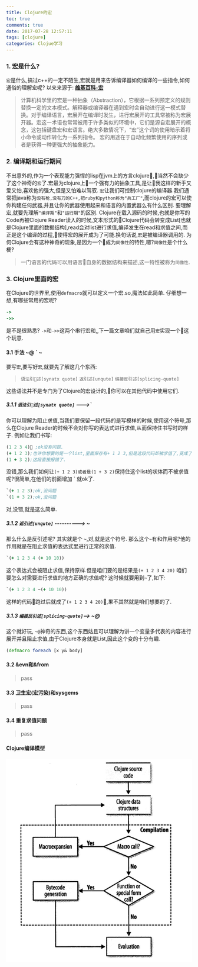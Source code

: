 ```yaml
---
title: Clojure的宏
toc: true
comments: true
date: 2017-07-28 12:57:11
tags: [clojure]
categories: Clojue学习
---
```

### 1. 宏是什么?
`宏`是什么,搞过c++的一定不陌生,宏就是用来告诉编译器如何编译的一些指令,如何通俗的理解宏呢?
以来来源于: **[维基百科-宏](https://zh.wikipedia.org/wiki/%E5%B7%A8%E9%9B%86)**
>计算机科学里的宏是一种抽象（Abstraction），它根据一系列预定义的规则替换一定的文本模式。解释器或编译器在遇到宏时会自动进行这一模式替换。对于编译语言，宏展开在编译时发生，进行宏展开的工具常被称为宏展开器。宏这一术语也常常被用于许多类似的环境中，它们是源自宏展开的概念，这包括键盘宏和宏语言。绝大多数情况下，“宏”这个词的使用暗示着将小命令或动作转化为一系列指令。
宏的用途在于自动化频繁使用的序列或者是获得一种更强大的抽象能力。

### 2. 编译期和运行期间
不出意外的,作为一个表现能力强悍的lisp在jvm上的方言clojure,当然不会缺少了这个神奇的`宏`了.宏最为clojure上一个强有力的抽象工具,是让我这样的新手又爱又怕,喜欢他的强大,但是又怕难以驾驭.
`宏`让我们可控制clojure的编译器.我们通常把java称为`没有枪,没有刀的C++,把ruby和python称为"兵工厂"`,而clojure的宏可以使你构建任何武器,并且让你的武器使用起来和语言的内置武器么有什么区别.
要理解宏,就要先理解`"编译期"`和`"运行期"`的区别.
Clojure在载入源码的时候,也就是你写的Code再被Clojure Reader读入的时候,文本形式的Clojure代码会转变成List[也就是Clojure里面的数据结构],read会对list进行求值,编译发生在read和求值之间,而正是这个编译的过程,使得宏的展开成为了可能.换句话说,`宏`是被编译器调用的.
为何Clojure会有这种神奇的现象,是因为一个成为`同像性`的特性,嗯?`同像性`是个什么梗?
>一门语言的代码可以用语言自身的数据结构来描述,这一特性被称为`同像性`.

### 3. Clojure里面的宏
在Clojure的世界里,使用`defmacro`就可以定义一个宏.so,魔法如此简单.
仔细想一想,有哪些常用的宏呢?
```clojure
->
->>
```
是不是很熟悉?
`->`和`->>`这两个串行宏和,,下一篇文章咱们就自己用`宏`实现一个这个玩意.

#### 3.1 手法 ~@ ` ~
要写`宏`,要写好`宏`,就要先了解这几个东西:
>`语法引述[synatx quote]`
`返引述[unqute]`
`编接反引述[splicing-quote]`

这些语法并不是专门为了Clojure的宏设计的,你可以在其他代码中使用它们.

##### 3.1.1 `语法引述[synatx quote]` --->`
你可以理解为阻止求值,当我们要保留一段代码的是写模样的时候,使用这个符号,那么在Clojure Reader的时候不会对你写的表达式进行求值,从而保持住书写时的样子.
例如让我们书写:
```clojure
(1 2 3 4) ;ok没有问题.
(+ 1 2 3);也许你想要的是一个list,里面保存有+ 1 2 3,但是这段代码却被求值了,变成了你不想要的 6
(1 + 3 2);这段直接报错了.
```
没错,那么我们如何让`(+ 1 2 3)或者是(1 + 3 2)`保持住这个list的状体而不被求值呢?很简单,在他们的前面增加  `  就ok了.
```clojure
`(+ 1 2 3);ok,没问题
`(1 + 3 2);ok,没问题
```
对,没错,就是这么简单.

##### 3.1.2 `返引述[unqute]` ----------> ~
那么什么是反引述呢? 其实就是个 `~`,对,就是这个符号.
那么这个`~`有和作用呢?他的作用就是在阻止求值的表达式里进行正常的求值.
```clojure
`(+ 1 2 3 4 (+ 10 10))
```
这个表达式会被阻止求值,保持原样.但是咱们要的是结果是`(+ 1 2 3 4 20)`
咱们要怎么对需要进行求值的地方正确的求值呢?
这时候就要用到`~`了,如下:
```clojure
`(+ 1 2 3 4 ~(+ 10 10))
```
这样的代码跑过后就成了`(+ 1 2 3 4 20)`,果不其然就是咱们想要的了.

##### 3.1.3 `编接反引述[splicing-quote]`--> ~@
这个就好玩, `~@`神奇的东西,这个东西姑且可以理解为讲一个变量多代表的内容进行展开并且阻止求值,由于Clojure本身就是List,因此这个变的十分有趣.
```clojure
(defmacro foreach [x y& body]
```

#### 3.2 &evn和&from
>pass
#### 3.3 卫生宏(宏污染)和sysgems
>pass
#### 3.4 重复求值问题
>pass
#### Clojure编译模型
![Clojure编译模型](/images/posts/Clojure的宏/clojure-编译模型.png)







